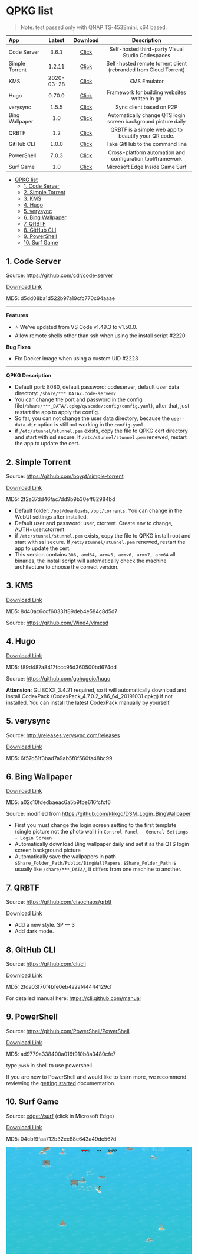 # QPKG list

> Note: test passed only with QNAP TS-453Bmini, x64 based.

| App            |   Latest   |                                            Download                                            |                           Description                            |
| :------------- | :--------: | :--------------------------------------------------------------------------------------------: | :--------------------------------------------------------------: |
| Code Server    |   3.6.1    |      [Click](https://github.com/Jay-Young/qpkg/raw/master/code-server/qvscode_3.6.1.qpkg)      |         Self-hosted third-party Visual Studio Codespaces         |
| Simple Torrent |   1.2.11   | [Click](https://github.com/Jay-Young/qpkg/raw/master/simple-torrent/simpletorrent_1.2.11.qpkg) | Self-hosted remote torrent client (rebranded from Cloud Torrent) |
| KMS            | 2020-03-28 |         [Click](https://github.com/Jay-Young/qpkg/raw/master/kms/kms_2020-03-28.qpkg)          |                           KMS Emulator                           |
| Hugo           |   0.70.0   |          [Click](https://github.com/Jay-Young/qpkg/raw/master/hugo/qhugo_0.70.0.qpkg)          |          Framework for building websites written in go           |
| verysync       |   1.5.5    |       [Click](https://github.com/Jay-Young/qpkg/raw/master/verysync/verysync_1.5.5.qpkg)       |                     Sync client based on P2P                     |
| Bing Wallpaper |    1.0     |   [Click](https://github.com/Jay-Young/qpkg/raw/master/bingwallpaper/bingwallpaper_1.0.qpkg)   |  Automatically change QTS login screen background picture daily  |
| QRBTF          |    1.2     |           [Click](https://github.com/Jay-Young/qpkg/raw/master/qrbtf/qrbtf_1.2.qpkg)           |       QRBTF is a simple web app to beautify your QR code.        |
| GitHub CLI     |   1.0.0    |      [Click](https://github.com/Jay-Young/qpkg/raw/master/githubcli/githubcli_1.0.0.qpkg)      |                 Take GitHub to the command line                  |
| PowerShell     |   7.0.3    |     [Click](https://github.com/Jay-Young/qpkg/raw/master/powershell/powershell_7.0.3.qpkg)     |    Cross-platform automation and configuration tool/framework    |
| Surf Game      |    1.0     |            [Click](https://github.com/Jay-Young/qpkg/raw/master/surf/surf_1.0.qpkg)            |                 Microsoft Edge Inside Game Surf                  |

<!-- TOC -->

- [QPKG list](#qpkg-list)
  - [1. Code Server](#1-code-server)
  - [2. Simple Torrent](#2-simple-torrent)
  - [3. KMS](#3-kms)
  - [4. Hugo](#4-hugo)
  - [5. verysync](#5-verysync)
  - [6. Bing Wallpaper](#6-bing-wallpaper)
  - [7. QRBTF](#7-qrbtf)
  - [8. GitHub CLI](#8-github-cli)
  - [9. PowerShell](#9-powershell)
  - [10. Surf Game](#10-surf-game)

## 1. Code Server

Source: <https://github.com/cdr/code-server>

[Download Link](code-server/qvscode_3.6.1.qpkg)

MD5: d5dd08ba1d522b97a19cfc770c94aaae

---

**Features**

- ⭐ We've updated from VS Code v1.49.3 to v1.50.0.
- Allow remote shells other than ssh when using the install script #2220

**Bug Fixes**

- Fix Docker image when using a custom UID #2223

---

**QPKG Description**

- Default port: 8080, default password: codeserver, default user data directory: `/share/***_DATA/.code-server/`
- You can change the port and password in the config file(`/share/***_DATA/.qpkg/qvscode/config/config.yaml`), after that, just restart the app to apply the config.
- So far, you can not change the user data directory, because the `user-data-dir` option is still not working in the `config.yaml`.
- if `/etc/stunnel/stunnel.pem` exists, copy the file to QPKG cert directory and start with ssl secure. If `/etc/stunnel/stunnel.pem` renewed, restart the app to update the cert.

## 2. Simple Torrent

Source: <https://github.com/boypt/simple-torrent>

[Download Link](simple-torrent/simpletorrent_1.2.11.qpkg)

MD5: 2f2a37dd46fac7dd9b9b30eff82984bd

- Default folder: `/opt/downloads`, `/opt/torrents`. You can change in the WebUI settings after installed.
- Default user and password: user, ctorrent. Create env to change, AUTH=user:ctorrent
- if `/etc/stunnel/stunnel.pem` exists, copy the file to QPKG install root and start with ssl secure. If `/etc/stunnel/stunnel.pem` renewed, restart the app to update the cert.
- This version contains `386, amd64, armv5, armv6, armv7, arm64` all binaries, the install script will automatically check the machine architecture to choose the correct version.

## 3. KMS

[Download Link](kms/kms_2020-03-28.qpkg)

MD5: 8d40ac6cdf60331f89deb4e584c8d5d7

Source: <https://github.com/Wind4/vlmcsd>

## 4. Hugo

[Download Link](hugo/qhugo_0.70.0.qpkg)

MD5: f89d487a8417fccc95d360500bd674dd

Source: <https://github.com/gohugoio/hugo>

**Attension**: GLIBCXX_3.4.21 required, so it will automatically download and install CodexPack (CodexPack_4.7.0.2_x86_64_20191031.qpkg) if not installed. You can install the latest CodexPack manually by yourself.

## 5. verysync

Source: <http://releases.verysync.com/releases>

[Download Link](verysync/verysync_1.5.5.qpkg)

MD5: 6f57d51f3bad7a9ab5f0f560fa48bc99

## 6. Bing Wallpaper

[Download Link](bingwallpaper/bingwallpaper_1.0.qpkg)

MD5: a02c10fdedbaeac6a5b9fbe616fcfcf6

Source: modified from <https://github.com/kkkgo/DSM_Login_BingWallpaper>

- First you must change the login screen setting to the first template (single picture not the photo wall) in `Control Panel - General Settings - Login Screen`
- Automatically download Bing wallpaper daily and set it as the QTS login screen background picture
- Automatically save the wallpapers in path `$Share_Folder_Path/Public/BingWallPapers`. `$Share_Folder_Path` is usually like `/share/***_DATA/`, it differs from one machine to another.

## 7. QRBTF

Source: <https://github.com/ciaochaos/qrbtf>

[Download Link](qrbtf/qrbtf_1.2.qpkg)

- Add a new style.
  SP — 3
- Add dark mode.

## 8. GitHub CLI

Source: <https://github.com/cli/cli>

[Download Link](githubcli/githubcli_1.0.0.qpkg)

MD5: 2fda03f70f4bfe0eb4a2af44444129cf

For detailed manual here: <https://cli.github.com/manual>

## 9. PowerShell

Source: <https://github.com/PowerShell/PowerShell>

[Download Link](powershell/powershell_7.0.3.qpkg)

MD5: ad9779a338400a016f910b8a3480cfe7

type `pwsh` in shell to use powershell

If you are new to PowerShell and would like to learn more, we recommend reviewing the [getting started](https://github.com/PowerShell/PowerShell/tree/master/docs/learning-powershell) documentation.

## 10. Surf Game

Source: <edge://surf> (click in Microsoft Edge)

[Download Link](surf/surf_1.0.qpkg)

MD5: 04cbf9faa712b32ec88e643a49dc567d

![surf](surf/surf.png)

